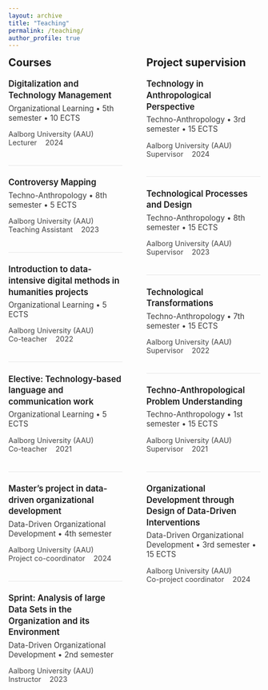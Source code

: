 ```yaml
---
layout: archive
title: "Teaching"
permalink: /teaching/
author_profile: true
---
```


<style>
  .teach-grid {
    display: grid;
    grid-template-columns: 1fr 1fr;
    gap: 3rem;
    align-items: start;
    font-family: -apple-system, BlinkMacSystemFont, 'Segoe UI', Roboto, Oxygen, Ubuntu, Cantarell, sans-serif;
  }
  @media (max-width: 900px) {
    .teach-grid { grid-template-columns: 1fr; }
  }

  .teach-section h2 {
    margin: 0 0 1.2rem 0;
    font-weight: 700;
  }

  .teach-item {
    padding-bottom: 1.4rem;
    margin-bottom: 1.4rem;
    border-bottom: 1px solid #e6e6e6;
  }
  .teach-item:last-child {
    border-bottom: none;
    margin-bottom: 0;
    padding-bottom: 0;
  }

  .teach-title {
    margin: 0 0 .3rem 0;
    font-weight: 600;
    font-size: 1.05rem;
    line-height: 1.35;
  }
  .teach-title a { text-decoration: none; color: inherit; }
  .teach-title a:hover { text-decoration: underline; }

  .teach-subtle {
    margin: 0 0 .4rem 0;
    font-size: .95rem;
    opacity: .85;
  }

  .teach-meta {
    font-size: .9rem;
    color: #444;
  }
  .teach-meta span {
    display: inline-block;
    margin-right: .8rem;
  }
</style>

<div class="teach-grid">
  <!-- COURSES -->
  <section class="teach-section">
    <h2>Courses</h2>

  <div class="teach-item">
      <h3 class="teach-title">
        <a href="https://johansoltoft.github.io//teaching/2015-spring-teaching-1">
          Digitalization and Technology Management
        </a>
      </h3>
      <p class="teach-subtle">
        Organizational Learning • 5th semester • 10 ECTS
      </p>
      <p class="teach-meta">
        <span>Aalborg University (AAU)</span>
        <span>Lecturer</span>
        <span>2024</span>
      </p>
    </div>

  <div class="teach-item">
      <h3 class="teach-title">Controversy Mapping</h3>
      <p class="teach-subtle">
        Techno-Anthropology • 8th semester • 5 ECTS
      </p>
      <p class="teach-meta">
        <span>Aalborg University (AAU)</span>
        <span>Teaching Assistant</span>
        <span>2023</span>
      </p>
    </div>

  <div class="teach-item">
      <h3 class="teach-title">Introduction to data-intensive digital methods in humanities projects</h3>
      <p class="teach-subtle">
        Organizational Learning • 5 ECTS
      </p>
      <p class="teach-meta">
        <span>Aalborg University (AAU)</span>
        <span>Co-teacher</span>
        <span>2022</span>
      </p>
    </div>

  <div class="teach-item">
      <h3 class="teach-title">Elective: Technology-based language and communication work</h3>
      <p class="teach-subtle">
        Organizational Learning • 5 ECTS
      </p>
      <p class="teach-meta">
        <span>Aalborg University (AAU)</span>
        <span>Co-teacher</span>
        <span>2021</span>
      </p>
    </div>

  <div class="teach-item">
      <h3 class="teach-title">Master’s project in data-driven organizational development</h3>
      <p class="teach-subtle">
        Data-Driven Organizational Development • 4th semester
      </p>
      <p class="teach-meta">
        <span>Aalborg University (AAU)</span>
        <span>Project co-coordinator</span>
        <span>2024</span>
      </p>
    </div>

  <div class="teach-item">
      <h3 class="teach-title">Sprint: Analysis of large Data Sets in the Organization and its Environment</h3>
      <p class="teach-subtle">
        Data-Driven Organizational Development • 2nd semester
      </p>
      <p class="teach-meta">
        <span>Aalborg University (AAU)</span>
        <span>Instructor</span>
        <span>2023</span>
      </p>
    </div>

  </section>

  <!-- PROJECT SUPERVISION -->
  <section class="teach-section">
    <h2>Project supervision</h2>

  <div class="teach-item">
      <h3 class="teach-title">Technology in Anthropological Perspective</h3>
      <p class="teach-subtle">
        Techno-Anthropology • 3rd semester • 15 ECTS
      </p>
      <p class="teach-meta">
        <span>Aalborg University (AAU)</span>
        <span>Supervisor</span>
        <span>2024</span>
      </p>
    </div>

  <div class="teach-item">
      <h3 class="teach-title">Technological Processes and Design</h3>
      <p class="teach-subtle">
        Techno-Anthropology • 8th semester • 15 ECTS
      </p>
      <p class="teach-meta">
        <span>Aalborg University (AAU)</span>
        <span>Supervisor</span>
        <span>2023</span>
      </p>
    </div>

  <div class="teach-item">
      <h3 class="teach-title">Technological Transformations</h3>
      <p class="teach-subtle">
        Techno-Anthropology • 7th semester • 15 ECTS
      </p>
      <p class="teach-meta">
        <span>Aalborg University (AAU)</span>
        <span>Supervisor</span>
        <span>2022</span>
      </p>
    </div>

  <div class="teach-item">
      <h3 class="teach-title">Techno-Anthropological Problem Understanding</h3>
      <p class="teach-subtle">
        Techno-Anthropology • 1st semester • 15 ECTS
      </p>
      <p class="teach-meta">
        <span>Aalborg University (AAU)</span>
        <span>Supervisor</span>
        <span>2021</span>
      </p>
    </div>

  <div class="teach-item">
      <h3 class="teach-title">Organizational Development through Design of Data-Driven Interventions</h3>
      <p class="teach-subtle">
        Data-Driven Organizational Development • 3rd semester • 15 ECTS
      </p>
      <p class="teach-meta">
        <span>Aalborg University (AAU)</span>
        <span>Co-project coordinator</span>
        <span>2024</span>
      </p>
    </div>

  </section>
</div>
